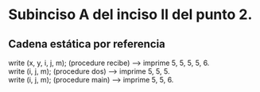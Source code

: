 # Subinciso A del inciso II del punto 2.

## Cadena estática por referencia

write (x, y, i, j, m); (procedure recibe) --> imprime 5, 5, 5, 5, 6.  
write (i, j, m); (procedure dos) --> imprime 5, 5, 5.  
write (i, j, m); (procedure main) --> imprime 5, 5, 6.
